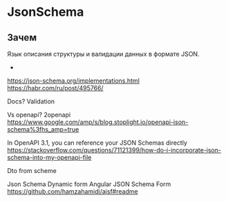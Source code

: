 # JsonSchema

## Зачем

Язык описания структуры и валидации данных в формате JSON.

- 
https://json-schema.org/implementations.html
https://habr.com/ru/post/495766/

Docs?
Validation

Vs openapi? 2openapi
https://www.google.com/amp/s/blog.stoplight.io/openapi-json-schema%3fhs_amp=true

In OpenAPI 3.1, you can reference your JSON Schemas directly
https://stackoverflow.com/questions/71121399/how-do-i-incorporate-json-schema-into-my-openapi-file

Dto from scheme

Json Schema Dynamic form
	Angular JSON Schema Form https://github.com/hamzahamidi/ajsf#readme